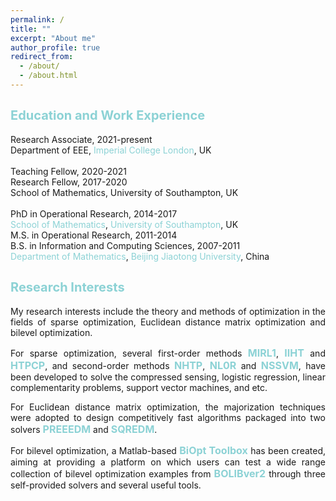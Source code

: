 ```yaml
---
permalink: /
title: ""
excerpt: "About me"
author_profile: true
redirect_from: 
  - /about/
  - /about.html
---
```


<style>
a:link {
  text-decoration: none;
}

a:visited {
  text-decoration: none;
}

a:hover {
  text-decoration: underline;
}

a:active {
  text-decoration: underline;
}
</style>


<b style="font-size:20px; color:#8cd2d5">Education and Work Experience</b>
---
Research Associate, 2021-present <br>
<a href='https://www.imperial.ac.uk/electrical-engineering' target="_blank">Department of EEE</a>,
<a style="color:#8cd2d5" href='https://www.imperial.ac.uk/' target="_blank">Imperial College London</a>, UK <br>
<br>
Teaching Fellow, 2020-2021 <br>
Research Fellow, 2017-2020 <br>
School of Mathematics, University of Southampton, UK <br>
<br>
PhD in  Operational Research, 2014-2017 <br>
<a style="color:#8cd2d5" href='https://www.southampton.ac.uk/maths' target="_blank">School of Mathematics</a>, <a style="color:#8cd2d5" href='https://www.southampton.ac.uk/' target="_blank">University of Southampton</a>, UK <br>
M.S. in Operational Research, 2011-2014 <br>
B.S. in Information and Computing Sciences, 2007-2011 <br>
<a style="color:#8cd2d5" href='http://en.sci.njtu.edu.cn/Department/DepartmentofMathematics/index.htm' target="_blank">Department of Mathematics</a>, <a style="color:#8cd2d5" href='http://en.njtu.edu.cn/' target="_blank">Beijing Jiaotong University</a>, China 

<b style="font-size:20px; color:#8cd2d5">Research Interests</b> 
---

<p><div style="text-align:justify;"> 
My research interests include the theory and methods of optimization in the fields of sparse optimization,  Euclidean distance matrix optimization and bilevel
  optimization. </div></p> 
  
<p><div style="text-align:justify"> 
 For sparse  optimization, several first-order methods <a style="font-size: 16px; font-weight: bold; color:#8cd2d5" href="https://github.com/ShenglongZhou/MIRL1" target="_blank">MIRL1</a>, <a style="font-size: 16px; font-weight: bold; color:#8cd2d5" href="https://github.com/ShenglongZhou/IIHT" target="_blank">IIHT</a> and <a style="font-size: 16px; font-weight: bold; color:#8cd2d5" href="https://github.com/ShenglongZhou/HTPCP" target="_blank">HTPCP</a>, and second-order methods  <a style="font-size: 16px; font-weight: bold; color:#8cd2d5" href="https://github.com/ShenglongZhou/NHTPver2" target="_blank">NHTP</a>, <a style="font-size: 16px; font-weight: bold; color:#8cd2d5" href="https://github.com/ShenglongZhou/NHTPver2" target="_blank">NL0R</a> and <a style="font-size: 16px; font-weight: bold; color:#8cd2d5" href="https://github.com/ShenglongZhou/NHTPver2" target="_blank">NSSVM</a>, have been developed to solve the compressed sensing, logistic regression, linear complementarity problems, support vector machines, and etc.  
</div></p>

<p><div style="text-align:justify">
 For Euclidean distance matrix optimization, the majorization techniques were adopted to design competitively fast algorithms packaged into two solvers <a style="font-size: 16px; font-weight: bold; color:#8cd2d5" href="https://github.com/ShenglongZhou/PREEEDM" target="_blank">PREEEDM</a> and <a style="font-size: 16px; font-weight: bold;  color:#8cd2d5" href="https://github.com/ShenglongZhou/SQREDM" target="_blank">SQREDM</a>. 
</div></p>

 <p><div style="text-align:justify">
 For bilevel optimization, a Matlab-based <a style="font-size: 16px; font-weight: bold; color:#8cd2d5" href="https://biopt.github.io/" target="_blank">BiOpt Toolbox</a> has been created, aiming at providing a platform on which users can test a wide range collection of bilevel optimization examples from <a style="font-size: 16px; font-weight: bold; color:#8cd2d5" href="https://biopt.github.io/" target="_blank">BOLIBver2</a> through three self-provided solvers and several useful tools. 
</div></p>
